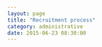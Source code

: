 ```yaml
---
layout: page
title: "Recruitment process"
category: administrative
date: 2015-06-23 08:30:00
---
```



